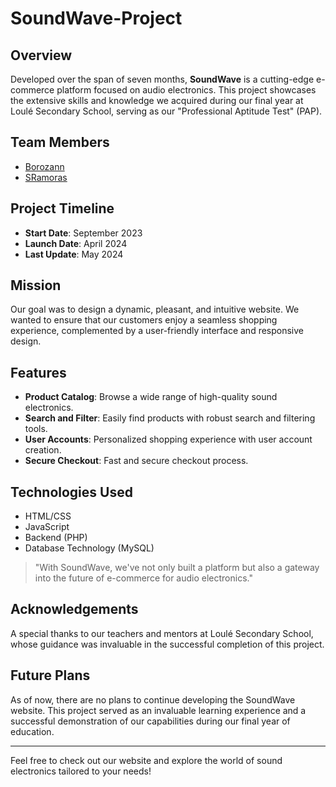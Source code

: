 # SoundWave-Project

## Overview
Developed over the span of seven months, **SoundWave** is a cutting-edge e-commerce platform focused on audio electronics. This project showcases the extensive skills and knowledge we acquired during our final year at Loulé Secondary School, serving as our "Professional Aptitude Test" (PAP).

## Team Members
- [Borozann](https://github.com/Borozann)
- [SRamoras](https://github.com/SRamoras)

## Project Timeline
- **Start Date**: September 2023
- **Launch Date**: April 2024
- **Last Update**: May 2024

## Mission
Our goal was to design a dynamic, pleasant, and intuitive website. We wanted to ensure that our customers enjoy a seamless shopping experience, complemented by a user-friendly interface and responsive design.

## Features
- **Product Catalog**: Browse a wide range of high-quality sound electronics.
- **Search and Filter**: Easily find products with robust search and filtering tools.
- **User Accounts**: Personalized shopping experience with user account creation.
- **Secure Checkout**: Fast and secure checkout process.

## Technologies Used
- HTML/CSS
- JavaScript
- Backend (PHP)
- Database Technology (MySQL)

> "With SoundWave, we've not only built a platform but also a gateway into the future of e-commerce for audio electronics."

## Acknowledgements
A special thanks to our teachers and mentors at Loulé Secondary School, whose guidance was invaluable in the successful completion of this project.

## Future Plans
As of now, there are no plans to continue developing the SoundWave website. This project served as an invaluable learning experience and a successful demonstration of our capabilities during our final year of education.


---

Feel free to check out our website and explore the world of sound electronics tailored to your needs!
